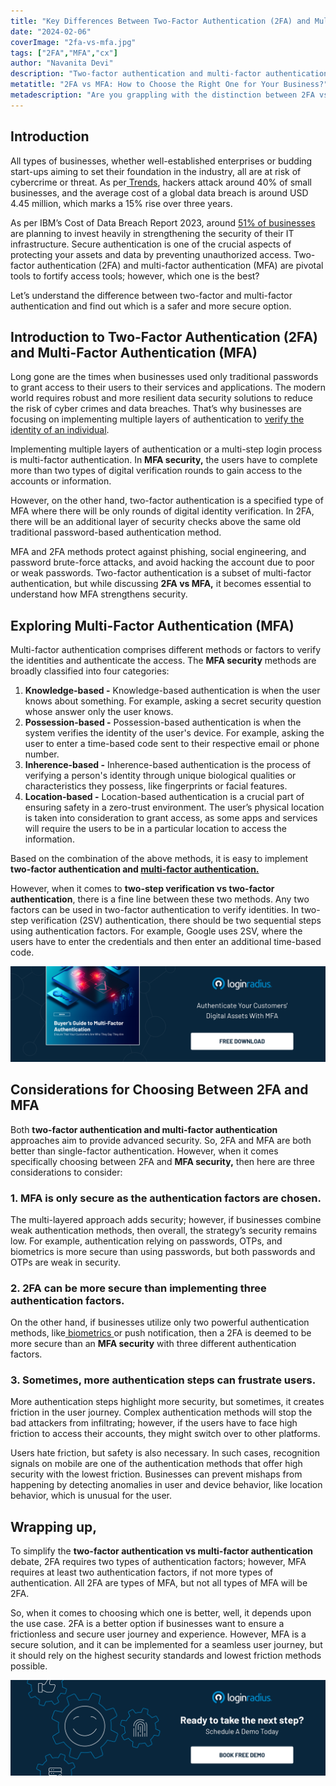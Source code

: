 ```yaml
---
title: "Key Differences Between Two-Factor Authentication (2FA) and Multi-Factor Authentication (MFA)"
date: "2024-02-06"
coverImage: "2fa-vs-mfa.jpg"
tags: ["2FA","MFA","cx"]
author: "Navanita Devi"
description: "Two-factor authentication and multi-factor authentication are often used interchangeably; however, that’s not the case. Both authentication methods aim to strengthen security protocols and fortify security, but they differ. With this blog, let’s understand more about MFA security and 2FA vs MFA debate."
metatitle: "2FA vs MFA: How to Choose the Right One for Your Business?"
metadescription: "Are you grappling with the distinction between 2FA vs MFA? Let us dive into the resolution of the debate surrounding 2 factor authentication versus MFA."
---
```

## Introduction

All types of businesses, whether well-established enterprises or budding start-ups aiming to set their foundation in the industry, all are at risk of cybercrime or threat. As per[ Trends](https://smallbiztrends.com/2023/05/small-business-cybersecurity.html), hackers attack around 40% of small businesses, and the average cost of a global data breach is around USD 4.45 million, which marks a 15% rise over three years. 

As per IBM’s Cost of Data Breach Report 2023, around [51% of businesses](https://www.ibm.com/reports/data-breach#:~:text=The%20global%20average%20cost%20of,15%25%20increase%20over%203%20years.&text=51%25%20of%20organizations%20are%20planning,threat%20detection%20and%20response%20tools.) are planning to invest heavily in strengthening the security of their IT infrastructure. Secure authentication is one of the crucial aspects of protecting your assets and data by preventing unauthorized access. Two-factor authentication (2FA) and multi-factor authentication (MFA) are pivotal tools to fortify access tools; however, which one is the best? 

Let’s understand the difference between two-factor and multi-factor authentication and find out which is a safer and more secure option. 

## Introduction to Two-Factor Authentication (2FA) and Multi-Factor Authentication (MFA)

Long gone are the times when businesses used only traditional passwords to grant access to their users to their services and applications. The modern world requires robust and more resilient data security solutions to reduce the risk of cyber crimes and data breaches. That’s why businesses are focusing on implementing multiple layers of authentication to [verify the identity of an individual](https://www.loginradius.com/blog/identity/what-is-identity-verification/). 

Implementing multiple layers of authentication or a multi-step login process is multi-factor authentication. In **MFA security,** the users have to complete more than two types of digital verification rounds to gain access to the accounts or information.  

However, on the other hand, two-factor authentication is a specified type of MFA where there will be only rounds of digital identity verification. In 2FA, there will be an additional layer of security checks above the same old traditional password-based authentication method. 

MFA and 2FA methods protect against phishing, social engineering, and password brute-force attacks, and avoid hacking the account due to poor or weak passwords. Two-factor authentication is a subset of multi-factor authentication, but while discussing **2FA vs MFA,** it becomes essential to understand how MFA strengthens security. 

## Exploring Multi-Factor Authentication (MFA)

Multi-factor authentication comprises different methods or factors to verify the identities and authenticate the access. The **MFA security** methods are broadly classified into four categories: 

1. **Knowledge-based -** Knowledge-based authentication is when the user knows about something. For example, asking a secret security question whose answer only the user knows. 
2. **Possession-based -** Possession-based authentication is when the system verifies the identity of the user's device. For example, asking the user to enter a time-based code sent to their respective email or phone number. 
3. **Inherence-based -** Inherence-based authentication is the process of verifying a person's identity through unique biological qualities or characteristics they possess, like fingerprints or facial features. 
4. **Location-based -** Location-based authentication is a crucial part of ensuring safety in a zero-trust environment. The user’s physical location is taken into consideration to grant access, as some apps and services will require the users to be in a particular location to access the information. 

Based on the combination of the above methods, it is easy to implement **two-factor authentication and [multi-factor authentication.](https://www.loginradius.com/multi-factor-authentication/)**

However, when it comes to **two-step verification vs two-factor authentication**, there is a fine line between these two methods. Any two factors can be used in two-factor authentication to verify identities. In two-step verification (2SV) authentication, there should be two sequential steps using authentication factors. For example, Google uses 2SV, where the users have to enter the credentials and then enter an additional time-based code. 

[![EB-GD-to-MFA](EB-GD-to-MFA.png)](https://www.loginradius.com/resource/ebook/buyers-guide-to-multi-factor-authentication/)

## Considerations for Choosing Between 2FA and MFA

Both **two-factor authentication and multi-factor authentication** approaches aim to provide advanced security. So, 2FA and MFA are both better than single-factor authentication. However, when it comes specifically choosing between 2FA and **MFA security,** then here are three considerations to consider: 

### 1. MFA is only secure as the authentication factors are chosen.

The multi-layered approach adds security; however, if businesses combine weak authentication methods, then overall, the strategy’s security remains low. For example, authentication relying on passwords, OTPs, and biometrics is more secure than using passwords, but both passwords and OTPs are weak in security. 

### 2. 2FA can be more secure than implementing three authentication factors.

On the other hand, if businesses utilize only two powerful authentication methods, like[ biometrics ](https://www.loginradius.com/blog/identity/biometric-authentication-mobile-apps/)or push notification, then a 2FA is deemed to be more secure than an **MFA security** with three different authentication factors.  

### 3. Sometimes, more authentication steps can frustrate users.

More authentication steps highlight more security, but sometimes, it creates friction in the user journey. Complex authentication methods will stop the bad attackers from infiltrating; however, if the users have to face high friction to access their accounts, they might switch over to other platforms. 

Users hate friction, but safety is also necessary. In such cases, recognition signals on mobile are one of the authentication methods that offer high security with the lowest friction. Businesses can prevent mishaps from happening by detecting anomalies in user and device behavior, like location behavior, which is unusual for the user. 

## Wrapping up, 

To simplify the **two-factor authentication vs multi-factor authentication** debate, 2FA requires two types of authentication factors; however, MFA requires at least two authentication factors, if not more types of authentication. All 2FA are types of MFA, but not all types of MFA will be 2FA. 

So, when it comes to choosing which one is better, well, it depends upon the use case. 2FA is a better option if businesses want to ensure a frictionless and secure user journey and experience. However, MFA is a secure solution, and it can be implemented for a seamless user journey, but it should rely on the highest security standards and lowest friction methods possible.  

[![book-a-free-demo-loginradius](../../assets/book-a-demo-loginradius.png)](https://www.loginradius.com/book-a-demo/)